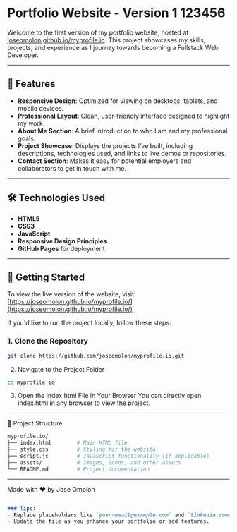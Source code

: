 # Portfolio Website - Version 1  123456

Welcome to the first version of my portfolio website, hosted at [joseomolon.github.io/myprofile.io](https://joseomolon.github.io/myprofile.io/). This project showcases my skills, projects, and experience as I journey towards becoming a Fullstack Web Developer.

---
## 🌟 Features 
- **Responsive Design**: Optimized for viewing on desktops, tablets, and mobile devices.
- **Professional Layout**: Clean, user-friendly interface designed to highlight my work.
- **About Me Section**: A brief introduction to who I am and my professional goals.
- **Project Showcase**: Displays the projects I’ve built, including descriptions, technologies used, and links to live demos or repositories.
- **Contact Section**: Makes it easy for potential employers and collaborators to get in touch with me.

---

## 🛠️ Technologies Used 

- **HTML5**
- **CSS3**
- **JavaScript**
- **Responsive Design Principles**
- **GitHub Pages** for deployment

---
## 🚀 Getting Started

To view the live version of the website, visit:  
[https://joseomolon.github.io/myprofile.io/](https://joseomolon.github.io/myprofile.io/)




If you'd like to run the project locally, follow these steps:

### 1. Clone the Repository
```bash
git clone https://github.com/joseomolon/myprofile.io.git
```

2. Navigate to the Project Folder
```bash
cd myprofile.io
```
3. Open the index.html File in Your Browser
You can directly open index.html in any browser to view the project.

---

📂 Project Structure
```bash
myprofile.io/
├── index.html        # Main HTML file
├── style.css         # Styling for the website
├── script.js         # JavaScript functionality (if applicable)
├── assets/           # Images, icons, and other assets
└── README.md         # Project documentation
```
---
Made with ❤️ by Jose Omolon

```markdown

### Tips:
- Replace placeholders like `your-email@example.com` and `linkedin.com/in/your-profile` with your actual contact details.
- Update the file as you enhance your portfolio or add features.

```



